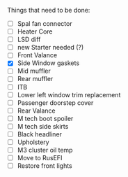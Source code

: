 Things that need to be done:
- [ ] Spal fan connector
- [ ] Heater Core
- [ ] LSD diff
- [ ] new Starter needed (?)
- [ ] Front Valance 
- [x] Side Window gaskets
- [ ] Mid muffler
- [ ] Rear muffler
- [ ] ITB
- [ ] Lower left window trim replacement
- [ ] Passenger doorstep cover
- [ ] Rear Valance
- [ ] M tech boot spoiler
- [ ] M tech side skirts
- [ ] Black headliner
- [ ] Upholstery
- [ ] M3 cluster oil temp
- [ ] Move to RusEFI
- [ ] Restore front lights
